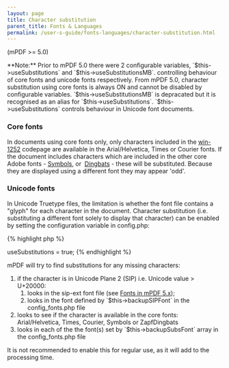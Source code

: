 ```yaml
---
layout: page
title: Character substitution
parent_title: Fonts & Languages
permalink: /user-s-guide/fonts-languages/character-substitution.html
---
```


<div id="bpmbook" class="bpmbook" style="direction:ltr;">
<div class="topic_user_field">
<div id="U0">
<p>(mPDF >= 5.0)</p>
<p class="manual_block">**Note:** Prior to mPDF 5.0 there were 2 configurable variables, `$this->useSubstitutions` and `$this->useSubstitutionsMB`. controlling behaviour of core fonts and unicode fonts respectively. From mPDF 5.0, character substitution using core fonts is always ON and cannot be disabled by configurable variables. `$this->useSubstitutionsMB` is depracated but it is recognised as an alias for `$this->useSubstitutions`. `$this->useSubstitutions` controls behaviour in Unicode font documents.</p>
<h3>Core fonts

</h3>
<p>In documents using core fonts only, only characters included in the <a href="/reference/codepages-glyphs/win-1252.html">win-1252</a> codepage are available in the Arial/Helvetica, Times or Courier fonts. If the document includes characters which are included in the other core Adobe fonts - <a href="/reference/codepages-glyphs/symbols-adobe.html">Symbols</a>, or  <a href="/reference/codepages-glyphs/zapfdingbats-adobe.html">Dingbats</a> - these will be substituted. Because they are displayed using a different font they may appear 'odd'.</p>
<h3>Unicode fonts

</h3>
<p>In Unicode Truetype files, the limitation is whether the font file contains a "glyph" for each character in the document. Character substitution (i.e. substituting a different font solely to display that character) can be enabled by setting the configuration variable in <span class="filename">config.php</span>:</p>

{% highlight php %}
<?php

$this->useSubstitutions = true;
{% endhighlight %}

<p>mPDF will try to find substitutions for any missing characters:</p>
<ol>
<li>if the character is in Unicode Plane 2 (SIP) i.e. Unicode value &gt; U+20000:

<ol>
<li>looks in the sip-ext font file (see <a href="/user-s-guide/fonts-languages/fonts-in-mpdf-5-x.html">Fonts in mPDF 5.x</a>);</li>
<li>looks in the font defined by `$this->backupSIPFont` in the <span class="filename">config_fonts.php</span> file</li>
</ol>
</li>
<li>looks to see if the character is available in the core fonts: Arial/Helvetica, Times, Courier, Symbols or ZapfDingbats </li>
<li>looks in each of the the font(s) set by `$this->backupSubsFont` array in the <span class="filename">config_fonts.php</span> file</li>
</ol>
<p>It is not recommended to enable this for regular use, as it will add to the processing time.</p>
</div>
</div>

